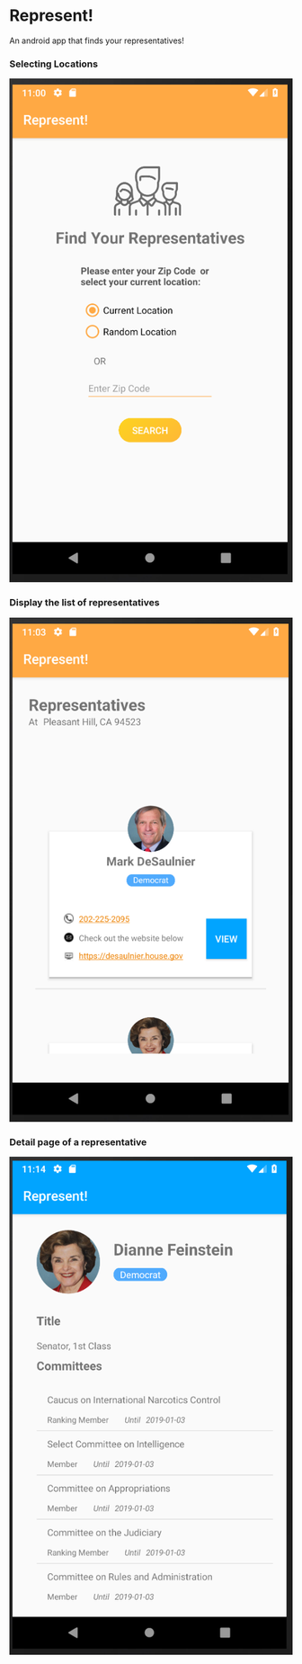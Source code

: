 # Represent!
An android app that finds your representatives!
### Selecting Locations
![Alt text](/screenshots/location.png)
### Display the list of representatives
![Alt text](/screenshots/demo.png)
### Detail page of a representative
![Alt text](/screenshots/detail1.png)



